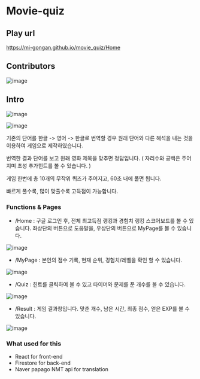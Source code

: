Movie-quiz
============================================

## Play url
https://mi-gongan.github.io/movie_quiz/Home


## Contributors

![image](https://user-images.githubusercontent.com/33277896/175013958-b1a6ec20-61da-4351-adb3-7e0480a40f01.png)



## Intro

![image](https://user-images.githubusercontent.com/33277896/174984948-3a0fa253-049b-48b1-8b4f-816a03a93f85.png)

![image](https://user-images.githubusercontent.com/33277896/174985018-c0706c75-987d-44b9-8a56-150b45f815c9.png)

기존의 단어를 한글 -> 영어 -> 한글로 번역할 경우 원래 단어와 다른 해석을 내는 것을 이용하여 게임으로 제작하였습니다.

번역한 결과 단어를 보고 원래 영화 제목을 맞추면 정답입니다.
( 자리수와 공백은 주어지며 초성 추가힌트를 볼 수 있습니다. )

게임 한번에 총 10개의 무작위 퀴즈가 주어지고, 60초 내에 풀면 됩니다.

빠르게 풀수록, 많이 맞출수록 고득점이 가능합니다.


### Functions & Pages


 - /Home :
 구글 로그인 후, 전체 최고득점 랭킹과 경험치 랭킹 스코어보드를 볼 수 있습니다. 좌상단의 버튼으로 도움말을, 우상단의 버튼으로 MyPage를 볼 수 있습니다.
 
 
![image](https://user-images.githubusercontent.com/33277896/174987927-a547c0db-6d00-4344-baa2-f5407f37923b.png)


 - /MyPage :
 본인의 점수 기록, 현재 순위, 경험치/레벨을 확인 할 수 있습니다.
 
 
![image](https://user-images.githubusercontent.com/33277896/174988006-aae60d26-6d5f-438a-a5e3-18ac79fa46d4.png)


 - /Quiz :
 힌트를 클릭하여 볼 수 있고 타이머와 문제를 푼 개수를 볼 수 있습니다.
 
 
![image](https://user-images.githubusercontent.com/33277896/174988158-a220bf45-6df1-4109-82bf-07025d798c0f.png)

 
 
 - /Result :
 게임 결과창입니다. 맞춘 개수, 남은 시간, 최종 점수, 얻은 EXP를 볼 수 있습니다.
 
 
 ![image](https://user-images.githubusercontent.com/33277896/174989530-3ce9b629-84b0-406f-8ef8-ab6ae2ee897f.png)

### What used for this

- React for front-end
- Firestore for back-end
- Naver papago NMT api for translation
